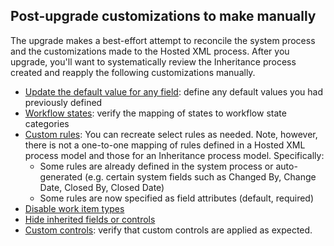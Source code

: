 

## Post-upgrade customizations to make manually 

The upgrade makes a best-effort attempt to reconcile the system process and the customizations made to the Hosted XML process. After you upgrade, you'll want to systematically review the Inheritance process created and reapply the following customizations manually. 

- [Update the default value for any field](/vsts/work/customize/process/customize-process-field): define any default values you had previously defined
- [Workflow states](/vsts/work/customize/process/customize-process-workflow): verify the mapping of states to workflow state categories 
- [Custom rules](/vsts/work/customize/process/custom-rules): You can recreate select rules as needed. Note, however, there is not a one-to-one mapping of rules defined in a Hosted XML process model and those for an Inheritance process model. Specifically:  
	- Some rules are already defined in the system process or auto-generated (e.g. certain system fields such as Changed By, Change Date, Closed By, Closed Date)  
	- Some rules are now specified as field attributes (default, required)   
- [Disable work item types](/vsts/work/customize/process/customize-process-wit#enable-or-disable-a-custom-wit)
- [Hide inherited fields or controls](/vsts/work/customize/process/customize-process-field#show-hide-or-remove-a-field)
- [Custom controls](/vsts/work/customize/process/custom-controls-process): verify that custom controls are applied as expected.